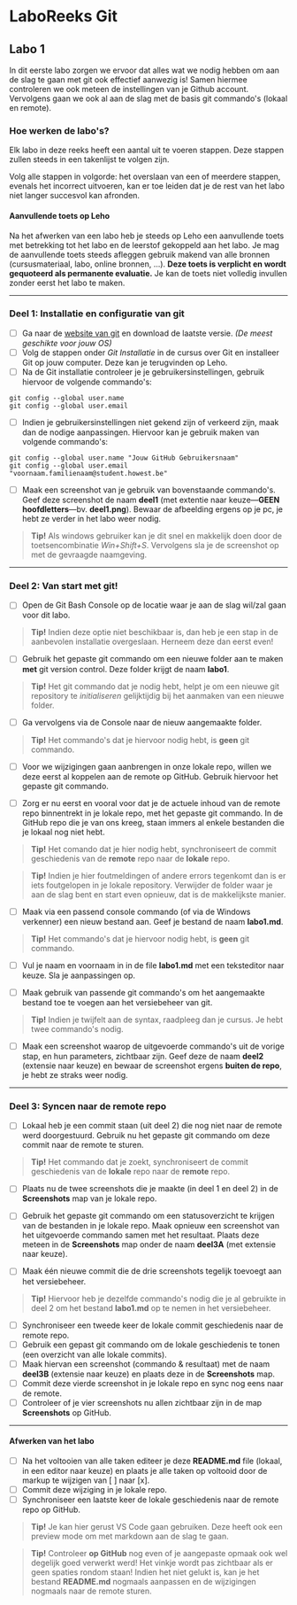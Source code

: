 # LaboReeks Git
## **Labo 1**

In dit eerste labo zorgen we ervoor dat alles wat we nodig hebben om aan de slag te gaan met git ook effectief aanwezig is!
Samen hiermee controleren we ook meteen de instellingen van je Github account.
Vervolgens gaan we ook al aan de slag met de basis git commando's (lokaal en remote).

### **Hoe werken de labo's?**
Elk labo in deze reeks heeft een aantal uit te voeren stappen.
Deze stappen zullen steeds in een takenlijst te volgen zijn.

Volg alle stappen in volgorde: het overslaan van een of meerdere stappen,
evenals het incorrect uitvoeren, kan er toe leiden dat je de rest van het labo niet langer succesvol kan afronden.

#### **Aanvullende toets op Leho**
Na het afwerken van een labo heb je steeds op Leho een aanvullende toets met betrekking tot het labo en de leerstof gekoppeld aan het labo.
Je mag de aanvullende toets steeds afleggen gebruik makend van alle bronnen (cursusmateriaal, labo, online bronnen, ...).
**Deze toets is verplicht en wordt gequoteerd als permanente evaluatie.**
Je kan de toets niet volledig invullen zonder eerst het labo te maken.

---

### **Deel 1: Installatie en configuratie van git**
- [ ] Ga naar de [website van git](https://git-scm.com/) en download de laatste versie. _(De meest geschikte voor jouw OS)_
- [ ] Volg de stappen onder *Git Installatie* in de cursus over Git en installeer Git op jouw computer. Deze kan je terugvinden op Leho.
- [ ] Na de Git installatie controleer je je gebruikersinstellingen, gebruik hiervoor de volgende commando's:
```git
git config --global user.name
git config --global user.email
```
- [ ] Indien je gebruikersinstellingen niet gekend zijn of verkeerd zijn, maak dan de nodige aanpassingen. Hiervoor kan je gebruik maken van volgende commando's:
```git
git config --global user.name "Jouw GitHub Gebruikersnaam"
git config --global user.email "voornaam.familienaam@student.howest.be"
```

- [ ] Maak een screenshot van je gebruik van bovenstaande commando's. Geef deze screenshot de naam **deel1** (met extentie naar keuze—**GEEN hoofdletters**—bv. **deel1.png**).
      Bewaar de afbeelding ergens op je pc, je hebt ze verder in het labo weer nodig.

>**Tip!** Als windows gebruiker kan je dit snel en makkelijk doen door de toetsencombinatie _Win+Shift+S_.
Vervolgens sla je de screenshot op met de gevraagde naamgeving.
---
### **Deel 2: Van start met git!**

- [ ] Open de Git Bash Console op de locatie waar je aan de slag wil/zal gaan voor dit labo.
>**Tip!** Indien deze optie niet beschikbaar is, dan heb je een stap in de aanbevolen installatie overgeslaan. Herneem deze dan eerst even!

- [ ] Gebruik het gepaste git commando om een nieuwe folder aan te maken **met** git version control. Deze folder krijgt de naam **labo1**.
>**Tip!** Het git commando dat je nodig hebt, helpt je om een nieuwe git repository te *initialiseren* gelijktijdig bij het aanmaken van een nieuwe folder.

- [ ] Ga vervolgens via de Console naar de nieuw aangemaakte folder.
>**Tip!** Het commando's dat je hiervoor nodig hebt, is **geen** git commando.

- [ ] Voor we wijzigingen gaan aanbrengen in onze lokale repo, willen we deze eerst al koppelen aan de remote op GitHub.
      Gebruik hiervoor het gepaste git commando.

- [ ] Zorg er nu eerst en vooral voor dat je de actuele inhoud van de remote repo binnentrekt in je lokale repo, met het gepaste git commando.
      In de GitHub repo die je van ons kreeg, staan immers al enkele bestanden die je lokaal nog niet hebt.

>**Tip!** Het comando dat je hier nodig hebt, synchroniseert de commit geschiedenis van de **remote** repo naar de **lokale** repo.

>**Tip!** Indien je hier foutmeldingen of andere errors tegenkomt dan is er iets foutgelopen in je lokale repository.
          Verwijder de folder waar je aan de slag bent en start even opnieuw, dat is de makkelijkste manier.

- [ ] Maak via een passend console commando (of via de Windows verkenner) een nieuw bestand aan. Geef je bestand de naam **labo1.md**.
>**Tip!** Het commando's dat je hiervoor nodig hebt, is **geen** git commando.

- [ ] Vul je naam en voornaam in in de file **labo1.md** met een teksteditor naar keuze. Sla je aanpassingen op.

- [ ] Maak gebruik van passende git commando's om het aangemaakte bestand toe te voegen aan het versiebeheer van git. 
>**Tip!** Indien je twijfelt aan de syntax, raadpleeg dan je cursus. Je hebt twee commando's nodig.

- [ ] Maak een screenshot waarop de uitgevoerde commando's uit de vorige stap, en hun parameters, zichtbaar zijn.
     Geef deze de naam **deel2** (extensie naar keuze) en bewaar de screenshot ergens **buiten de repo**, je hebt ze straks weer nodig.
     
---
### **Deel 3: Syncen naar de remote repo**

- [ ] Lokaal heb je een commit staan (uit deel 2) die nog niet naar de remote werd doorgestuurd.
      Gebruik nu het gepaste git commando om deze commit naar de remote te sturen.
>**Tip!** Het commando dat je zoekt, synchroniseert de commit geschiedenis van de **lokale** repo naar de **remote** repo.

- [ ] Plaats nu de twee screenshots die je maakte (in deel 1 en deel 2) in de **Screenshots** map van je lokale repo.
- [ ] Gebruik het gepaste git commando om een statusoverzicht te krijgen van de bestanden in je lokale repo.
      Maak opnieuw een screenshot van het uitgevoerde commando samen met het resultaat.
      Plaats deze meteen in de **Screenshots** map onder de naam **deel3A** (met extensie naar keuze).

- [ ] Maak één nieuwe commit die de drie screenshots tegelijk toevoegt aan het versiebeheer.
>**Tip!** Hiervoor heb je dezelfde commando's nodig die je al gebruikte in deel 2 om het bestand **labo1.md** op te nemen in het versiebeheer.

- [ ] Synchroniseer een tweede keer de lokale commit geschiedenis naar de remote repo.
- [ ] Gebruik een gepast git commando om de lokale geschiedenis te tonen (een overzicht van alle lokale commits).
- [ ] Maak hiervan een screenshot (commando & resultaat) met de naam **deel3B** (extensie naar keuze) en plaats deze in de **Screenshots** map.
- [ ] Commit deze vierde screenshot in je lokale repo en sync nog eens naar de remote.
- [ ] Controleer of je vier screenshots nu allen zichtbaar zijn in de map **Screenshots** op GitHub.

---
#### **Afwerken van het labo**
- [ ] Na het voltooien van alle taken editeer je deze **README.md** file (lokaal, in een editor naar keuze)
  en plaats je alle taken op voltooid door de markup te wijzigen van [ ] naar [x]. 
- [ ] Commit deze wijziging in je lokale repo.
- [ ] Synchroniseer een laatste keer de lokale geschiedenis naar de remote repo op GitHub.

>**Tip!** Je kan hier gerust VS Code gaan gebruiken. Deze heeft ook een preview mode om met markdown aan de slag te gaan.

>**Tip!** Controleer **op GitHub** nog even of je aangepaste opmaak ook wel degelijk goed verwerkt werd!
          Het vinkje wordt pas zichtbaar als er geen spaties rondom staan!
          Indien het niet gelukt is, kan je het bestand **README.md** nogmaals aanpassen en de wijzigingen nogmaals naar de remote sturen.
